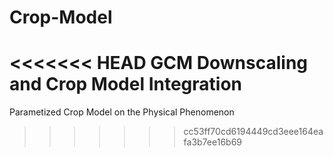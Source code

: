 Crop-Model
==========

<<<<<<< HEAD
GCM Downscaling and Crop Model Integration
=======
Parametized Crop Model on the Physical Phenomenon 
>>>>>>> cc53ff70cd6194449cd3eee164eafa3b7ee16b69
